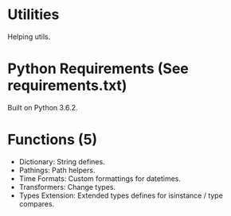 # Utilities
Helping utils.

# Python Requirements (See requirements.txt)
Built on Python 3.6.2.

# Functions (5)
- Dictionary: String defines.
- Pathings: Path helpers.
- Time Formats: Custom formattings for datetimes.
- Transformers: Change types.
- Types Extension: Extended types defines for isinstance / type compares.